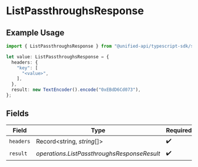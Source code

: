# ListPassthroughsResponse

## Example Usage

```typescript
import { ListPassthroughsResponse } from "@unified-api/typescript-sdk/sdk/models/operations";

let value: ListPassthroughsResponse = {
  headers: {
    "key": [
      "<value>",
    ],
  },
  result: new TextEncoder().encode("0xEBdD6Cd073"),
};
```

## Fields

| Field                                       | Type                                        | Required                                    | Description                                 |
| ------------------------------------------- | ------------------------------------------- | ------------------------------------------- | ------------------------------------------- |
| `headers`                                   | Record<string, *string*[]>                  | :heavy_check_mark:                          | N/A                                         |
| `result`                                    | *operations.ListPassthroughsResponseResult* | :heavy_check_mark:                          | N/A                                         |